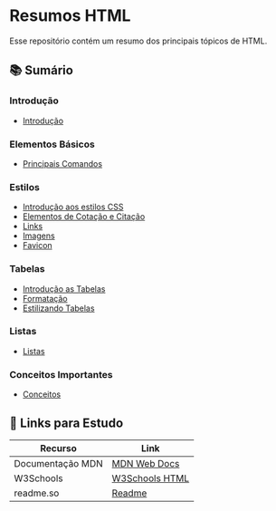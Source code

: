 # Resumos HTML
Esse repositório contém um resumo dos principais tópicos de HTML.

## 📚 Sumário

### Introdução
- [Introdução](https://github.com/jmoraaest/Estudo-HTML/blob/1ddd962541eb73accf5c61ef7f754239a331ab6a/Resumos%20HTML/HTML%20-%20Introdu%C3%A7%C3%A3o/Introdu%C3%A7%C3%A3o.md.md)
  
### Elementos Básicos
- [Principais Comandos](https://github.com/jmoraaest/Estudo-HTML/blob/533cdda1e40a21616444b4a3fcdbe181cf682306/Resumos%20HTML/HTML%20-%20Elementos%20B%C3%A1sicos/Principais%20Comandos.md.md)
  
### Estilos
- [Introdução aos estilos CSS](https://github.com/jmoraaest/Estudo-HTML/blob/7ddeecfecfdc5069bce0ce598a34f6f1b3bdb178/Resumos%20HTML/HTML%20Estilos/Introdu%C3%A7%C3%A3o%20aos%20estilos%20CSS.md) 
- [Elementos de Cotação e Citação](https://github.com/jmoraaest/Estudo-HTML/blob/834032ed4ab74d1ad93fd3a17c6f64bea396c542/Resumos%20HTML/HTML%20Estilos/Elementos%20de%20Cota%C3%A7%C3%A3o%20e%20Cita%C3%A7%C3%A3o.md)
- [Links](https://github.com/jmoraaest/Estudo-HTML/blob/cefb2e823d982200a51dcd9509b689bf256a8ca1/Resumos%20HTML/HTML%20Estilos/Links.md)
- [Imagens](https://github.com/jmoraaest/Estudo-HTML/blob/ff448a864f722639db14d786211e17436ec8b502/Resumos%20HTML/HTML%20Estilos/Imagens.md)
- [Favicon](https://github.com/jmoraaest/Estudo-HTML/blob/21c814657ae25b202b16f1a98d8dedc27f8e2c79/Resumos%20HTML/HTML%20Estilos/Favicon.md)

### Tabelas
- [Introdução as Tabelas](https://github.com/jmoraaest/Estudo-HTML/blob/f31e3a47579fef95d37886e5a5f11ab3b67bddf1/Resumos%20HTML/HTML%20-%20Tabelas/Introdu%C3%A7%C3%A3o%20as%20Tabelas.md)
- [Formatação](https://github.com/jmoraaest/Estudo-HTML/blob/bb21bf2ef388f3f25ce471daa8c042ed56c1333b/Resumos%20HTML/HTML%20-%20Tabelas/Formata%C3%A7%C3%A3o%20das%20Tabelas.md)
- [Estilizando Tabelas](https://github.com/jmoraaest/Estudo-HTML/blob/5484382599fc94a1cdb45dc375055b34fc62741e/Resumos%20HTML/HTML%20-%20Tabelas/Estilizando%20Tabelas.md)

### Listas
- [Listas](https://github.com/jmoraaest/Estudo-HTML/blob/6df67f1268ff4027df84d278d5003d7a97d6dc43/Resumos%20HTML/HTML%20-%20Listas/Listas.md)

### Conceitos Importantes
- [Conceitos]()

## 📌 Links para Estudo

| Recurso | Link |
|------|------|
| Documentação MDN |[MDN Web Docs](https://developer.mozilla.org/pt-BR/docs/Web/HTML)|
| W3Schools | [W3Schools HTML](https://www.w3schools.com/html/) |
| readme.so | [Readme](https://readme.so/pt) |


